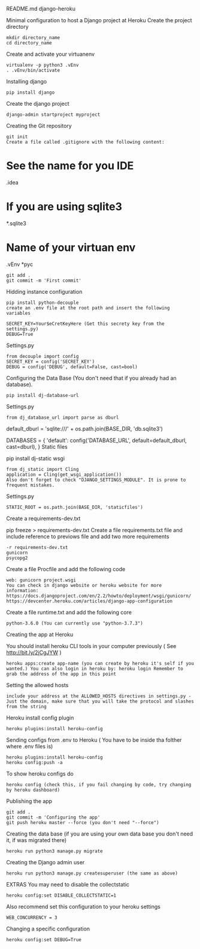 
README.md
django-heroku

Minimal configuration to host a Django project at Heroku
Create the project directory

    mkdir directory_name
    cd directory_name

Create and activate your virtuanenv

    virtualenv -p python3 .vEnv
    . .vEnv/bin/activate

Installing django

    pip install django

Create the django project

    django-admin startproject myproject

Creating the Git repository

    git init
    Create a file called .gitignore with the following content:

# See the name for you IDE
.idea
# If you are using sqlite3
*.sqlite3
# Name of your virtuan env
.vEnv
*pyc

    git add .
    git commit -m 'First commit'

Hidding instance configuration

    pip install python-decouple
    create an .env file at the root path and insert the following variables

    SECRET_KEY=Your$eCretKeyHere (Get this secrety key from the settings.py)
    DEBUG=True

Settings.py

    from decouple import config
    SECRET_KEY = config('SECRET_KEY')
    DEBUG = config('DEBUG', default=False, cast=bool)

Configuring the Data Base (You don't need that if you already had an database).

    pip install dj-database-url

Settings.py

    from dj_database_url import parse as dburl

default_dburl = 'sqlite:///' + os.path.join(BASE_DIR, 'db.sqlite3')

DATABASES = { 'default': config('DATABASE_URL', default=default_dburl, cast=dburl), }
Static files

pip install dj-static
wsgi

    from dj_static import Cling
    application = Cling(get_wsgi_application())
    Also don't forget to check "DJANGO_SETTINGS_MODULE". It is prone to frequent mistakes.

Settings.py

    STATIC_ROOT = os.path.join(BASE_DIR, 'staticfiles')

Create a requirements-dev.txt

pip freeze > requirements-dev.txt
Create a file requirements.txt file and include reference to previows file and add two more requirements

    -r requirements-dev.txt
    gunicorn
    psycopg2

Create a file Procfile and add the following code

    web: gunicorn project.wsgi
    You can check in django website or heroku website for more information: https://docs.djangoproject.com/en/2.2/howto/deployment/wsgi/gunicorn/ https://devcenter.heroku.com/articles/django-app-configuration

Create a file runtime.txt and add the following core

    python-3.6.0 (You can currently use "python-3.7.3")

Creating the app at Heroku

You should install heroku CLI tools in your computer previously ( See http://bit.ly/2jCgJYW )

    heroku apps:create app-name (you can create by heroku it's self if you wanted.) You can also login in heroku by: heroku login Remember to grab the address of the app in this point

Setting the allowed hosts

    include your address at the ALLOWED_HOSTS directives in settings.py - Just the domain, make sure that you will take the protocol and slashes from the string

Heroku install config plugin

    heroku plugins:install heroku-config

Sending configs from .env to Heroku ( You have to be inside tha folther where .env files is)

    heroku plugins:install heroku-config
    heroku config:push -a

To show heroku configs do

    heroku config (check this, if you fail changing by code, try changing by heroku dashboard)

Publishing the app

    git add .
    git commit -m 'Configuring the app'
    git push heroku master --force (you don't need "--force")

Creating the data base (if you are using your own data base you don't need it, if was migrated there)

    heroku run python3 manage.py migrate

Creating the Django admin user

    heroku run python3 manage.py createsuperuser (the same as above)

EXTRAS
You may need to disable the collectstatic

    heroku config:set DISABLE_COLLECTSTATIC=1

Also recommend set this configuration to your heroku settings

    WEB_CONCURRENCY = 3

Changing a specific configuration

    heroku config:set DEBUG=True
